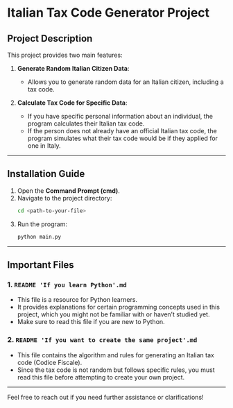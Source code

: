 # Italian Tax Code Generator Project

## Project Description
This project provides two main features:

1. **Generate Random Italian Citizen Data**:
   - Allows you to generate random data for an Italian citizen, including a tax code.

2. **Calculate Tax Code for Specific Data**:
   - If you have specific personal information about an individual, the program calculates their Italian tax code.
   - If the person does not already have an official Italian tax code, the program simulates what their tax code would be if they applied for one in Italy.

---

## Installation Guide

1. Open the **Command Prompt (cmd)**.
2. Navigate to the project directory:
   ```bash
   cd <path-to-your-file>
   ```
3. Run the program:
   ```bash
   python main.py
   ```

---

## Important Files

### 1. `README 'If you learn Python'.md`
   - This file is a resource for Python learners.
   - It provides explanations for certain programming concepts used in this project, which you might not be familiar with or haven’t studied yet.
   - Make sure to read this file if you are new to Python.

### 2. `README 'If you want to create the same project'.md`
   - This file contains the algorithm and rules for generating an Italian tax code (Codice Fiscale).
   - Since the tax code is not random but follows specific rules, you must read this file before attempting to create your own project.

---

Feel free to reach out if you need further assistance or clarifications!
